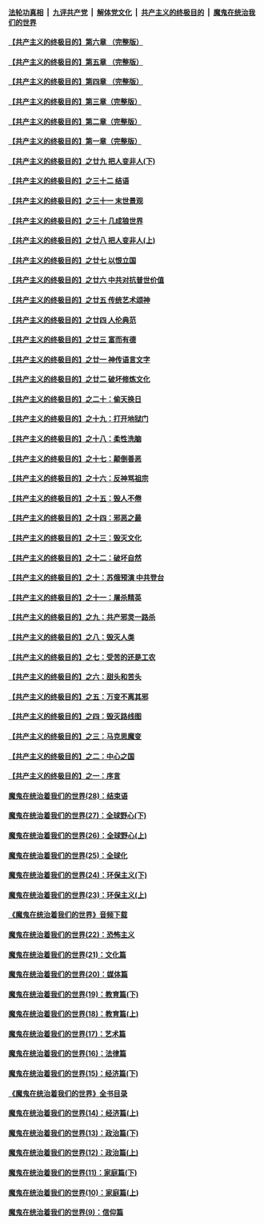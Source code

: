 ####  [法轮功真相](../../../../basic/blob/master/README.md?t=07090831) &nbsp;|&nbsp; [九评共产党](../../../../9ping.md/blob/master/README.md?t=07090831) &nbsp;|&nbsp; [解体党文化](../../../../jtdwh.md/blob/master/README.md?t=07090831)  &nbsp;|&nbsp; [共产主义的终极目的](../../../../gczydzjmd.md/blob/master/README.md?t=07090831) &nbsp;|&nbsp; [魔鬼在统治我们的世界](../../../../mgztzwmdsj.md/blob/master/README.md?t=07090831) 

#### [【共产主义的终极目的】第六章 （完整版）](../pages/nsc422/n11428913.md?t=07090831) 

#### [【共产主义的终极目的】第五章 （完整版）](../pages/nsc422/n11428912.md?t=07090831) 

#### [【共产主义的终极目的】第四章 （完整版）](../pages/nsc422/n11428907.md?t=07090831) 

#### [【共产主义的终极目的】第三章（完整版）](../pages/nsc422/n11428848.md?t=07090831) 

#### [【共产主义的终极目的】第二章（完整版）](../pages/nsc422/n11428831.md?t=07090831) 

#### [【共产主义的终极目的】第一章（完整版）](../pages/nsc422/n11417651.md?t=07090831) 

#### [【共产主义的终极目的】之廿九 把人变非人(下)](../pages/nsc422/n11344140.md?t=07090831) 

#### [【共产主义的终极目的】之三十二 结语](../pages/nsc422/n11360535.md?t=07090831) 

#### [【共产主义的终极目的】之三十一 末世景观](../pages/nsc422/n11351129.md?t=07090831) 

#### [【共产主义的终极目的】之三十 几成狼世界](../pages/nsc422/n11348280.md?t=07090831) 

#### [【共产主义的终极目的】之廿八 把人变非人(上)](../pages/nsc422/n11340492.md?t=07090831) 

#### [【共产主义的终极目的】之廿七 以恨立国](../pages/nsc422/n11336944.md?t=07090831) 

#### [【共产主义的终极目的】之廿六 中共对抗普世价值](../pages/nsc422/n11324785.md?t=07090831) 

#### [【共产主义的终极目的】之廿五 传统艺术颂神](../pages/nsc422/n11296396.md?t=07090831) 

#### [【共产主义的终极目的】之廿四 人伦典范](../pages/nsc422/n11296397.md?t=07090831) 

#### [【共产主义的终极目的】之廿三 富而有德](../pages/nsc422/n11283598.md?t=07090831) 

#### [【共产主义的终极目的】之廿一 神传语言文字](../pages/nsc422/n11263265.md?t=07090831) 

#### [【共产主义的终极目的】之廿二 破坏修炼文化](../pages/nsc422/n11245728.md?t=07090831) 

#### [【共产主义的终极目的】之二十：偷天换日](../pages/nsc422/n11238846.md?t=07090831) 

#### [【共产主义的终极目的】之十九：打开地狱门](../pages/nsc422/n11206376.md?t=07090831) 

#### [【共产主义的终极目的】之十八：柔性洗脑](../pages/nsc422/n11199994.md?t=07090831) 

#### [【共产主义的终极目的】之十七：颠倒善恶](../pages/nsc422/n11179782.md?t=07090831) 

#### [【共产主义的终极目的】之十六：反神骂祖宗](../pages/nsc422/n11166798.md?t=07090831) 

#### [【共产主义的终极目的】之十五：毁人不倦](../pages/nsc422/n11166792.md?t=07090831) 

#### [【共产主义的终极目的】之十四：邪恶之最](../pages/nsc422/n11150249.md?t=07090831) 

#### [【共产主义的终极目的】之十三：毁灭文化](../pages/nsc422/n11135227.md?t=07090831) 

#### [【共产主义的终极目的】之十二：破坏自然](../pages/nsc422/n11135214.md?t=07090831) 

#### [【共产主义的终极目的】之十：苏俄预演 中共登台](../pages/nsc422/n11118424.md?t=07090831) 

#### [【共产主义的终极目的】之十一：屠杀精英](../pages/nsc422/n11118442.md?t=07090831) 

#### [【共产主义的终极目的】之九：共产邪灵一路杀](../pages/nsc422/n11114139.md?t=07090831) 

#### [【共产主义的终极目的】之八：毁灭人类](../pages/nsc422/n11108503.md?t=07090831) 

#### [【共产主义的终极目的】之七：受苦的还是工农](../pages/nsc422/n11101809.md?t=07090831) 

#### [【共产主义的终极目的】之六：甜头和苦头](../pages/nsc422/n11096971.md?t=07090831) 

#### [【共产主义的终极目的】之五：万变不离其邪](../pages/nsc422/n11091285.md?t=07090831) 

#### [【共产主义的终极目的】之四：毁灭路线图](../pages/nsc422/n11086284.md?t=07090831) 

#### [【共产主义的终极目的】之三：马克思魔变](../pages/nsc422/n11061941.md?t=07090831) 

#### [【共产主义的终极目的】之二：中心之国](../pages/nsc422/n11047728.md?t=07090831) 

#### [【共产主义的终极目的】之一：序言](../pages/nsc422/n11086077.md?t=07090831) 

#### [魔鬼在统治着我们的世界(28)：结束语](../pages/nsc422/n10936246.md?t=07090831) 

#### [魔鬼在统治着我们的世界(27)：全球野心(下)](../pages/nsc422/n10928319.md?t=07090831) 

#### [魔鬼在统治着我们的世界(26)：全球野心(上)](../pages/nsc422/n10900318.md?t=07090831) 

#### [魔鬼在统治着我们的世界(25)：全球化](../pages/nsc422/n10788205.md?t=07090831) 

#### [魔鬼在统治着我们的世界(24)：环保主义(下)](../pages/nsc422/n10695307.md?t=07090831) 

#### [魔鬼在统治着我们的世界(23)：环保主义(上)](../pages/nsc422/n10688613.md?t=07090831) 

#### [《魔鬼在统治着我们的世界》音频下载](../pages/nsc422/n10635553.md?t=07090831) 

#### [魔鬼在统治着我们的世界(22)：恐怖主义](../pages/nsc422/n10614727.md?t=07090831) 

#### [魔鬼在统治着我们的世界(21)：文化篇](../pages/nsc422/n10597706.md?t=07090831) 

#### [魔鬼在统治着我们的世界(20)：媒体篇](../pages/nsc422/n10586579.md?t=07090831) 

#### [魔鬼在统治着我们的世界(19)：教育篇(下)](../pages/nsc422/n10564808.md?t=07090831) 

#### [魔鬼在统治着我们的世界(18)：教育篇(上)](../pages/nsc422/n10526970.md?t=07090831) 

#### [魔鬼在统治着我们的世界(17)：艺术篇](../pages/nsc422/n10499093.md?t=07090831) 

#### [魔鬼在统治着我们的世界(16)：法律篇](../pages/nsc422/n10485969.md?t=07090831) 

#### [魔鬼在统治着我们的世界(15)：经济篇(下)](../pages/nsc422/n10469975.md?t=07090831) 

#### [《魔鬼在统治着我们的世界》全书目录](../pages/nsc422/n10464261.md?t=07090831) 

#### [魔鬼在统治着我们的世界(14)：经济篇(上)](../pages/nsc422/n10457370.md?t=07090831) 

#### [魔鬼在统治着我们的世界(13)：政治篇(下)](../pages/nsc422/n10448270.md?t=07090831) 

#### [魔鬼在统治着我们的世界(12)：政治篇(上)](../pages/nsc422/n10444576.md?t=07090831) 

#### [魔鬼在统治着我们的世界(11)：家庭篇(下)](../pages/nsc422/n10440961.md?t=07090831) 

#### [魔鬼在统治着我们的世界(10)：家庭篇(上)](../pages/nsc422/n10435448.md?t=07090831) 

#### [魔鬼在统治着我们的世界(9)：信仰篇](../pages/nsc422/n10432159.md?t=07090831) 

